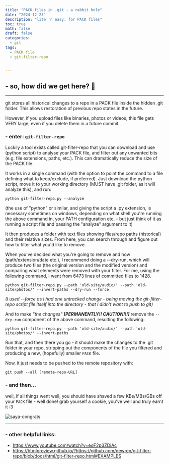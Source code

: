 ```yaml
---
title: "PACK files in .git - a rabbit hole"
date: "2024-12-23"
description: "lite 'n easy: for PACK files"
toc: true
math: false
draft: false
categories:
  - git
tags: 
  - PACK file
  - git-filter-repo


---
```


## - so, how did we get here? :see_no_evil:


---



git stores all historical changes to a repo in a PACK file inside the hidden .git folder. This allows restoration of previous repo states in the future. 

However, if you upload files like binaries, photos or videos, this file gets VERY large, even if you delete them in a future commit. 

### - enter: `git-filter-repo`

Luckily a tool exists called git-filter-repo that you can download and use (python script) to analyse your PACK file, and filter out any unwanted bits (e.g. file extensions, paths, etc.). This can dramatically reduce the size of the PACK file.

It works in a single command (with the option to point the command to a file defining what to keep/exclude, if preferred). Just download the python script, move it to your working directory (MUST have .git folder, as it will analyze this), and run:

`python git-filter-repo.py --analyze`

(the use of "python" or similar, and giving the script a .py extension, is necessary sometimes on windows, depending on what shell you're running the above command in, your PATH configuration etc. - but just think of it as running a script file and passing the "analyze" argument to it)

It then produces a folder with text files showing files/repo paths (historical) and their relative sizes. From here, you can search through and figure out how to filter what you'd like to remove.

When you've decided what you're going to remove and how (path/extension/date etc.), I recommend doing a --dry-run, which will produce two files (the original version and the modified version) and comparing what elements were removed with your filter. For me, using the following command, I went from 6473 lines of committed files to 1428.

`python git-filter-repo.py --path 'old-site/audio/' --path 'old-site/photos/' --invert-paths --dry-run --force`

*(I used --force as I had one untracked change - being moving the git-filter-repo script file itself into the directory - that I didn't want to push to git)*

And to make *"the changes"* ***[PERMANENTLY!! CAUTION!!!]*** remove the `--dry-run` component of the above command, resulting the following:

`python git-filter-repo.py --path 'old-site/audio/' --path 'old-site/photos/' --invert-paths`

Run that, and then there you go - it should make the changes to the .git folder in your repo, stripping out the components of the file you filtered and producing a new, (hopefully) smaller `PACK` file.

Now, it just needs to be pushed to the remote repository with:

`git push --all [remote-repo-URL]`

### - and then... 

well, if all things went well, you should have shaved a few KBs/MBs/GBs off your `PACK` file - well done! grab yourself a cookie, you've well and truly earnt it :3

![saya-congrats](/posts/6/saya-banner.jpeg)


---

### - other helpful links:
- https://www.youtube.com/watch?v=eoF2p3ZDiAc
- https://htmlpreview.github.io/?https://github.com/newren/git-filter-repo/blob/docs/html/git-filter-repo.html#EXAMPLES